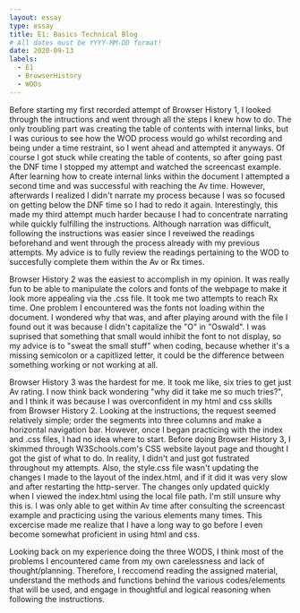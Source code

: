```yaml
---
layout: essay
type: essay
title: E1: Basics Technical Blog
# All dates must be YYYY-MM-DD format!
date: 2020-09-13
labels:
  - E1
  - BrowserHistory
  - WODs
---
```


Before starting my first recorded attempt of Browser History 1, I looked through the intructions and went through all the steps I knew how to do. The only troubling part was
creating the table of contents with internal links, but I was curious to see how the WOD process would go whilst recording and being under a time restraint, so I went ahead and 
attempted it anyways. Of course I got stuck while creating the table of contents, so after going past the DNF time I stopped my attempt and watched the screencast example. After learning
how to create internal links within the document I attempted a second time and was successful with reaching the Av time. However, afterwards I realized I didn't narrate my process because I
was so focused on getting below the DNF time so I had to redo it again. Interestingly, this made my third attempt much harder because I had to concentrate narrating while quickly fulfilling the instructions.
Although narration was difficult, following the instructions was easier since I reveiwed the readings beforehand and went through the process already with my previous attempts. My advice is to fully review the
readings pertaining to the WOD to succesfully complete them within the Av or Rx times.

Browser History 2 was the easiest to accomplish in my opinion. It was really fun to be able to manipulate the colors and fonts of the webpage to make it look more appealing via the .css
file. It took me two attempts to reach Rx time. One problem I encountered was the fonts not loading within the document. I wondered why that was, and after playing around with the
file I found out it was because I didn't capitalize the "O" in "Oswald". I was suprised that something that small would inhibit the font to not display, so my advice is to "sweat the small
stuff" when coding, because whether it's a missing semicolon or a capitlized letter, it could be the difference between something working or not working at all.

Browser History 3 was the hardest for me. It took me like, six tries to get just Av rating. I now think back wondering "why did it take me so much tries?", and I think it was 
because I was overconfident in my html and css skills from Browser History 2. Looking at the instructions, the request seemed relatively simple; order the segments into three
columns and make a horizontal navigation bar. However, once I began practicing with the index and .css files, I had no idea where to start. Before doing Browser History 3, I skimmed through
W3Schools.com's CSS website layout page and thought I got the gist of what to do. In reality, I didn't and just got fustrated throughout my attempts. Also, the style.css file wasn't updating the changes
I made to the layout of the index.html, and if it did it was very slow and after restarting the http-server. The changes only updated quickly when I viewed the index.html using the local file path. 
I'm still unsure why this is. I was only able to get within Av time after consulting the screencast example and practicing using the various elements many times. This excercise
made me realize that I have a long way to go before I even become somewhat proficient in using html and css.

Looking back on my experience doing the three WODS, I think most of the problems I encountered came from my own carelessness and lack of thought/planning. Therefore, I reccomend
reading the assigned material, understand the methods and functions behind the various codes/elements that will be used, and engage in thoughtful and logical reasoning when following the instructions.




